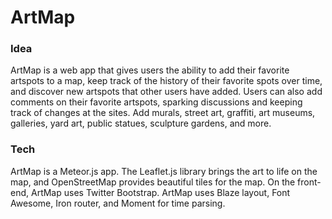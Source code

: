 # ArtMap

### Idea
ArtMap is a web app that gives users the ability to add their favorite artspots to a map, keep track of the history of their favorite spots over time, and discover new artspots that other users have added. Users can also add comments on their favorite artspots, sparking discussions and keeping track of changes at the sites. Add murals, street art, graffiti, art museums, galleries, yard art, public statues, sculpture gardens, and more.

### Tech
ArtMap is a Meteor.js app. The Leaflet.js library brings the art to life on the map, and OpenStreetMap provides beautiful tiles for the map. On the front-end, ArtMap uses Twitter Bootstrap. ArtMap uses Blaze layout, Font Awesome, Iron router, and Moment for time parsing.
